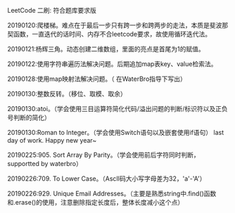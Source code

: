 LeetCode 二刷: 符合题库要求版

20190120:爬楼梯。难点在于最后一步只有跨一步和跨两步的走法，本质是斐波那契函数，一直迭代的话时间、内存不合leetcode要求，故使用循环迭代法。

20190121:杨辉三角。动态创建二维数组，里面的亮点是首尾为1的赋值。

20190122:使用字符串遍历法解决问题。后期追加map表key、value检索法。

20190128:使用map映射法解决问题。（ 在WaterBro指导下写出）

20190130:整数反转。（移位、取模、取余）

20190130:atoi。（学会使用三目运算符简化代码/溢出问题的判断/标识符以及正负号判断的简化）

20190130:Roman to Integer。（学会使用Switch语句以及嵌套使用if语句）
last day of work.
Happy new year~

20190225:905. Sort Array By Parity。（学会使用前后字符同时判断，supportted by waterbro）

20190226:709. To Lower Case。（AscII码大小写字母差为32，'a'-'A'）

20190226:929. Unique Email Addresses。（主要是熟悉string中.find()函数和.erase()的使用，注意删除指定长度后，整体长度减小这个点）
